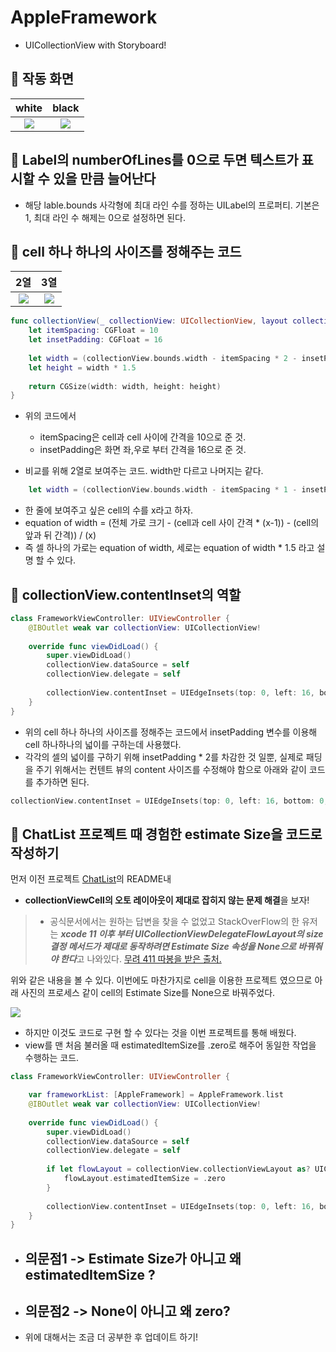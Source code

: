 # AppleFramework

- UICollectionView with Storyboard!

## 🍎 작동 화면
|                white                 |                black                 |
|:------------------------------------:|:------------------------------------:|
| ![](https://i.imgur.com/IWfXPva.gif) | ![](https://i.imgur.com/5vvefss.gif) |

## 🍎 Label의 numberOfLines를 0으로 두면 텍스트가 표시할 수 있을 만큼 늘어난다

- 해당 lable.bounds 사각형에 최대 라인 수를 정하는 UILabel의 프로퍼티. 기본은 1, 최대 라인 수 해제는 0으로 설정하면 된다.

## 🍎 cell 하나 하나의 사이즈를 정해주는 코드

|                 2열                  |                 3열                  |
|:------------------------------------:|:------------------------------------:|
| ![](https://i.imgur.com/yCXg5Nm.png) | ![](https://i.imgur.com/sOOymsI.png) |

```swift
func collectionView(_ collectionView: UICollectionView, layout collectionViewLayout: UICollectionViewLayout, sizeForItemAt indexPath: IndexPath) -> CGSize {
    let itemSpacing: CGFloat = 10
    let insetPadding: CGFloat = 16    
    
    let width = (collectionView.bounds.width - itemSpacing * 2 - insetPadding * 2) / 3
    let height = width * 1.5
    
    return CGSize(width: width, height: height)
}
```

- 위의 코드에서 
    - itemSpacing은 cell과 cell 사이에 간격을 10으로 준 것.
    - insetPadding은 화면 좌,우로 부터 간격을 16으로 준 것.

- 비교를 위해 2열로 보여주는 코드. width만 다르고 나머지는 같다.

```swift        
    let width = (collectionView.bounds.width - itemSpacing * 1 - insetPadding * 2) / 2
```
- 한 줄에 보여주고 싶은 cell의 수를 x라고 하자.
- equation of width = (전체 가로 크기 - (cell과 cell 사이 간격 * (x-1)) - (cell의 앞과 뒤 간격)) / (x)
- 즉 셀 하나의 가로는 equation of width, 세로는 equation of width * 1.5 라고 설명 할 수 있다.




## 🍎 collectionView.contentInset의 역할
 
```swift
class FrameworkViewController: UIViewController {
    @IBOutlet weak var collectionView: UICollectionView!
    
    override func viewDidLoad() {
        super.viewDidLoad()
        collectionView.dataSource = self
        collectionView.delegate = self
        
        collectionView.contentInset = UIEdgeInsets(top: 0, left: 16, bottom: 0, right: 16)
    }
}
```
- 위의 cell 하나 하나의 사이즈를 정해주는 코드에서 insetPadding 변수를 이용해 cell 하나하나의 넓이를 구하는데 사용했다.
- 각각의 셀의 넓이를 구하기 위해 insetPadding * 2를 차감한 것 일뿐, 실제로 패딩을 주기 위해서는  컨텐트 뷰의 content 사이즈를 수정해야 함으로 아래와 같이 코드를 추가하면 된다.

```swift
collectionView.contentInset = UIEdgeInsets(top: 0, left: 16, bottom: 0, right: 16)
```

## 🍎 ChatList 프로젝트 때 경험한 estimate Size을 코드로 작성하기

먼저 이전 프로젝트 [ChatList](https://github.com/KayAhn0126/ChatList)의 README내 
- **collectionViewCell의 오토 레이아웃이 제대로 잡히지 않는 문제 해결**을 보자!

> - 공식문서에서는 원하는 답변을 찾을 수 없었고 StackOverFlow의 한 유저는 ***xcode 11 이후 부터 UICollectionViewDelegateFlowLayout의 size 결정 메서드가 제대로 동작하려면 Estimate Size 속성을 None으로 바꿔줘야 한다***고 나와있다. [무려 411 따봉을 받은 출처.](https://stackoverflow.com/questions/38028013/how-to-set-uicollectionviewcell-width-and-height-programmatically)

위와 같은 내용을 볼 수 있다. 이번에도 마찬가지로 cell을 이용한 프로젝트 였으므로 아래 사진의 프로세스 같이 cell의 Estimate Size를 None으로 바꿔주었다.

![](https://i.imgur.com/nZFJABW.png)

- 하지만 이것도 코드로 구현 할 수 있다는 것을 이번 프로젝트를 통해 배웠다.
- view를 맨 처음 불러올 때 estimatedItemSize를 .zero로 해주어 동일한 작업을 수행하는 코드.
```swift
class FrameworkViewController: UIViewController {

    var frameworkList: [AppleFramework] = AppleFramework.list
    @IBOutlet weak var collectionView: UICollectionView!
    
    override func viewDidLoad() {
        super.viewDidLoad()
        collectionView.dataSource = self
        collectionView.delegate = self
        
        if let flowLayout = collectionView.collectionViewLayout as? UICollectionViewFlowLayout {
            flowLayout.estimatedItemSize = .zero
        }
        
        collectionView.contentInset = UIEdgeInsets(top: 0, left: 16, bottom: 0, right: 16)
    }
}
```
- 의문점1 -> Estimate Size가 아니고 왜 estimatedItemSize ?
    - 
- 의문점2 -> None이 아니고 왜 zero?
    - 
- 위에 대해서는 조금 더 공부한 후 업데이트 하기!

